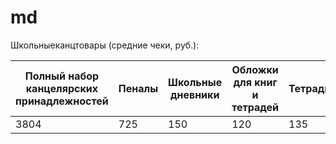 # md
Школьныеканцтовары (средние чеки, руб.):

|Полный  набор канцелярских принадлежностей|Пеналы|Школьные  дневники|Обложки  для книг и тетрадей|Тетради|
| --- | --- | --- | --- | --- |
|3804|725|150|120|135|
